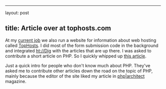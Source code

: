 <hr />

<p>layout: post</p>

<h2>title: Article over at tophosts.com</h2>

<p>At my <a href="http://www.verticalscope.com">current job</a> we also run a website for information about web hosting called <a href="http://www.tophosts.com">TopHosts</a>.  I did most of the form submission code in the background and integrated <a href="http://htdig.org">ht://Dig</a> with the articles that are up there.  I was asked to contribute a short article on PHP.  So I quickly whipped up <a href="http://www.tophosts.com/articles/002974.html">this article</a>.</p>

<p>Just a quick intro for people who don't know much about PHP.  They've asked me to contribute other articles down the road on the topic of PHP, mainly because the editor of the site liked my article in <a href="http://www.phparch.com">php|architect</a> magazine.</p>
